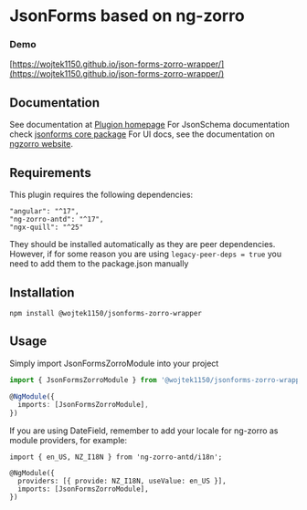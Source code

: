 # JsonForms based on ng-zorro

### Demo

[https://wojtek1150.github.io/json-forms-zorro-wrapper/](https://wojtek1150.github.io/json-forms-zorro-wrapper/)

## Documentation

See documentation at [Plugion homepage](https://wojtek1150.github.io/json-forms-zorro-wrapper/docs)
For JsonSchema documentation check [jsonforms core package](https://jsonforms.io)
For UI docs, see the documentation on [ngzorro website](https://ng.ant.design/docs/introduce/en).

## Requirements

This plugin requires the following dependencies:

```
"angular": "^17",
"ng-zorro-antd": "^17",
"ngx-quill": "^25"
```

They should be installed automatically as they are peer dependencies. However, if for some reason you are using `legacy-peer-deps = true` you need to add them to the package.json manually

## Installation

```
npm install @wojtek1150/jsonforms-zorro-wrapper
```

## Usage

Simply import JsonFormsZorroModule into your project

```typescript
import { JsonFormsZorroModule } from '@wojtek1150/jsonforms-zorro-wrapper';

@NgModule({
  imports: [JsonFormsZorroModule],
})
```

If you are using DateField, remember to add your locale for ng-zorro as module providers, for example:

```
import { en_US, NZ_I18N } from 'ng-zorro-antd/i18n';

@NgModule({
  providers: [{ provide: NZ_I18N, useValue: en_US }],
  imports: [JsonFormsZorroModule],
})
```
